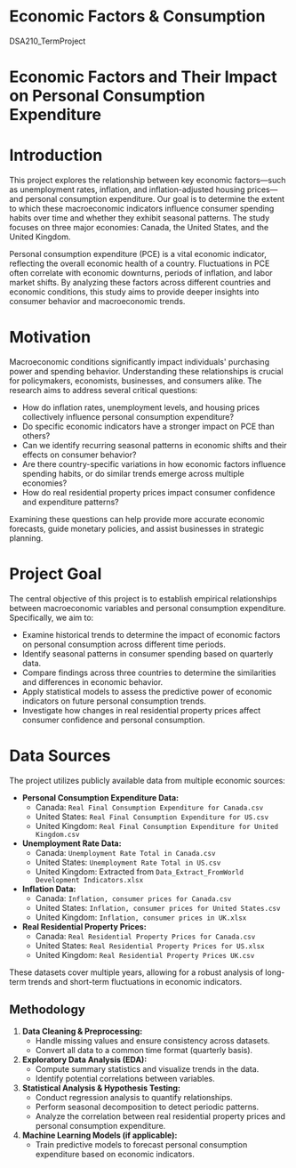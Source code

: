 # Economic Factors & Consumption
DSA210_TermProject
# Economic Factors and Their Impact on Personal Consumption Expenditure

# Introduction
This project explores the relationship between key economic factors—such as unemployment rates, inflation, and inflation-adjusted housing prices—and personal consumption expenditure. Our goal is to determine the extent to which these macroeconomic indicators influence consumer spending habits over time and whether they exhibit seasonal patterns. The study focuses on three major economies: Canada, the United States, and the United Kingdom.

Personal consumption expenditure (PCE) is a vital economic indicator, reflecting the overall economic health of a country. Fluctuations in PCE often correlate with economic downturns, periods of inflation, and labor market shifts. By analyzing these factors across different countries and economic conditions, this study aims to provide deeper insights into consumer behavior and macroeconomic trends.

# Motivation
Macroeconomic conditions significantly impact individuals' purchasing power and spending behavior. Understanding these relationships is crucial for policymakers, economists, businesses, and consumers alike. The research aims to address several critical questions:
- How do inflation rates, unemployment levels, and housing prices collectively influence personal consumption expenditure?
- Do specific economic indicators have a stronger impact on PCE than others?
- Can we identify recurring seasonal patterns in economic shifts and their effects on consumer behavior?
- Are there country-specific variations in how economic factors influence spending habits, or do similar trends emerge across multiple economies?
- How do real residential property prices impact consumer confidence and expenditure patterns?

Examining these questions can help provide more accurate economic forecasts, guide monetary policies, and assist businesses in strategic planning.

# Project Goal
The central objective of this project is to establish empirical relationships between macroeconomic variables and personal consumption expenditure. Specifically, we aim to:
- Examine historical trends to determine the impact of economic factors on personal consumption across different time periods.
- Identify seasonal patterns in consumer spending based on quarterly data.
- Compare findings across three countries to determine the similarities and differences in economic behavior.
- Apply statistical models to assess the predictive power of economic indicators on future personal consumption trends.
- Investigate how changes in real residential property prices affect consumer confidence and personal consumption.

# Data Sources
The project utilizes publicly available data from multiple economic sources:
- **Personal Consumption Expenditure Data:**
  - Canada: `Real Final Consumption Expenditure for Canada.csv`
  - United States: `Real Final Consumption Expenditure for US.csv`
  - United Kingdom: `Real Final Consumption Expenditure for United Kingdom.csv`
- **Unemployment Rate Data:**
  - Canada: `Unemployment Rate Total in Canada.csv`
  - United States: `Unemployment Rate Total in US.csv`
  - United Kingdom: Extracted from `Data_Extract_FromWorld Development Indicators.xlsx`
- **Inflation Data:**
  - Canada: `Inflation, consumer prices for Canada.csv`
  - United States: `Inflation, consumer prices for United States.csv`
  - United Kingdom: `Inflation, consumer prices in UK.xlsx`
- **Real Residential Property Prices:**
  - Canada: `Real Residential Property Prices for Canada.csv`
  - United States: `Real Residential Property Prices for US.xlsx`
  - United Kingdom: `Real Residential Property Prices UK.csv`

These datasets cover multiple years, allowing for a robust analysis of long-term trends and short-term fluctuations in economic indicators.

## Methodology
1. **Data Cleaning & Preprocessing:**
   - Handle missing values and ensure consistency across datasets.
   - Convert all data to a common time format (quarterly basis).
2. **Exploratory Data Analysis (EDA):**
   - Compute summary statistics and visualize trends in the data.
   - Identify potential correlations between variables.
3. **Statistical Analysis & Hypothesis Testing:**
   - Conduct regression analysis to quantify relationships.
   - Perform seasonal decomposition to detect periodic patterns.
   - Analyze the correlation between real residential property prices and personal consumption expenditure.
4. **Machine Learning Models (if applicable):**
   - Train predictive models to forecast personal consumption expenditure based on economic indicators.

